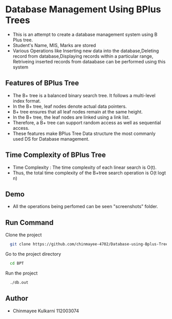 


# Database Management Using BPlus Trees
- This is an attempt to create a database management system using B Plus tree.
- Student's Name, MIS, Marks are stored 
- Various Operations like Inserting new data into the database,Deleting record from database,Displaying records within a particular range, Retriveing inserted records from dataabase can be performed using this system


## Features of BPlus Tree 

- The B+ tree is a balanced binary search tree. It follows a multi-level index format.
- In the B+ tree, leaf nodes denote actual data pointers. 
- B+ tree ensures that all leaf nodes remain at the same height.
- In the B+ tree, the leaf nodes are linked using a link list. 
- Therefore, a B+ tree can support random access as well as sequential access.
- These features make BPlus Tree Data structure the most commanly used DS for Database management.
## Time Complexity of  BPlus Tree
- Time Complexity : The time complexity of each linear search is O(t). 
- Thus, the total time complexity of the B+tree search operation is O(t logt n)

## Demo
- All the operations being perfomed can be seen "screenshots" folder. 

## Run Command

Clone the project

```bash
  git clone https://github.com/chinmayee-4702/Database-using-Bplus-Trees
```

Go to the project directory

```bash
  cd BPT
```



Run the project

```bash
  ./db.out
```


## Author

- Chinmayee Kulkarni 112003074

